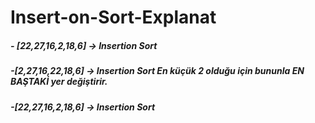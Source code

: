 # Insert-on-Sort-Explanat

##### - [22,27,16,2,18,6] -> Insertion Sort
##### -[2,27,16,22,18,6] -> Insertion Sort  **En küçük 2 olduğu için bununla EN BAŞTAKİ yer değiştirir.**
##### -[22,27,16,2,18,6] -> Insertion Sort

